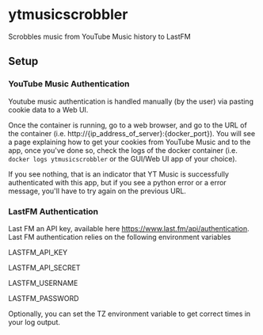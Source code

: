 # ytmusicscrobbler
Scrobbles music from YouTube Music history to LastFM

## Setup
### YouTube Music Authentication 
Youtube music authentication is handled manually (by the user) via pasting cookie data to a Web UI.

Once the container is running, go to a web browser, and go to the URL of the container (i.e. http://{ip_address_of_server}:{docker_port}). You will see a page explaining how to get your cookies from YouTube Music and to the app, once you've done so, check the logs of the docker container (i.e. `docker logs ytmusicscrobbler` or the GUI/Web UI app of your choice). 

If you see nothing, that is an indicator that YT Music is successfully authenticated with this app, but if you see a python error or a error message, you'll have to try again on the previous URL.

### LastFM Authentication
Last FM  an API key, available here https://www.last.fm/api/authentication. Last FM authentication relies on the following environment variables

LASTFM_API_KEY

LASTFM_API_SECRET

LASTFM_USERNAME

LASTFM_PASSWORD

Optionally, you can set the TZ environment variable to get correct times in your log output.
